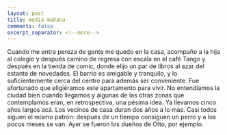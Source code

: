 ```yaml
--- 
layout: post 
title: media mañana 
comments: false 
excerpt_separator: <!--more--> 
---
```


Cuando me entra pereza de gente me quedo en la casa, acompaño a la hija al
colegio y después camino de regresa con escala en el café Tango y después
en la tienda de comic, donde elijo un par de libros al azar del estante de
novedades. El barrio es amigable y tranquilo, y lo suficientemente cerca
del centro para además ser conveniente. Fue afortunado que eligiéramos
este apartamento para vivir. No entendíamos la ciudad bien cuando llegamos
y algunas de las otras zonas que contemplamos eran, en retrospectiva,
una pésima idea. Ya llevamos cinco años largos acá. Los vecinos de casa
duran dos años a lo más. Casi todos siguen el mismo patrón: después de un
tiempo consiguen un perro y a los pocos meses se van. Ayer se fueron los
dueños de Otto, por ejemplo. 
